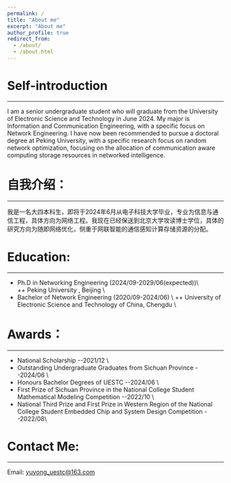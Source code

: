 ```yaml
---
permalink: /
title: "About me"
excerpt: "About me"
author_profile: true
redirect_from: 
  - /about/
  - /about.html
---
```


Self-introduction
======
---
I am a senior undergraduate student who will graduate from the University of Electronic Science and Technology in June 2024. My major is Information and Communication Engineering, with a specific focus on Network Engineering. I have now been recommended to pursue a doctoral degree at Peking University, with a specific research focus on random network optimization, focusing on the allocation of communication aware computing storage resources in networked intelligence.

自我介绍：
======
---
我是一名大四本科生，即将于2024年6月从电子科技大学毕业，专业为信息与通信工程，具体方向为网络工程。我现在已经保送到北京大学攻读博士学位，具体的研究方向为随即网络优化，侧重于网联智能的通信感知计算存储资源的分配。


Education:
======
---
+ Ph.D in Networking Engineering   (2024/09-2029/06(expected))\\  
  ++ Peking University , Beijing \\ 
+ Bachelor of Network Engineering  (2020/09-2024/06) \\ 
  ++ University of Electronic Science and Technology of China, Chengdu \\ 
  
Awards：
======
---
+ National Scholarship        --2021/12 \ 
+ Outstanding Undergraduate Graduates from Sichuan Province          --2024/06 \ 
+ Honours Bachelor Degrees of UESTC         --2024/06  \
+ First Prize of Sichuan Province in the National College Student Mathematical Modeling Competition         --2022/10 \ 
+ National Third Prize and First Prize in Western Region of the National College Student Embedded Chip and System Design Competition         --2022/08\  

Contact Me:
======
---
Email: yuyong_uestc@163.com
